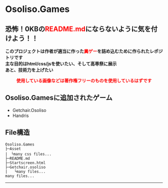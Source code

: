 # Osoliso.Games
## 恐怖！0KBの<font color=red>README.md</font>にならないように気を付けよう！！
**このプロジェクトは作者が適当に作った<font color=red>糞ゲー</font>を詰め込むために作られたレポジトリです**  
**主な目的はhtml/css/jsを使いたい、そして高専祭に展示**  
**あと、技術力を上げたい**
<center>
<strong>
<font color=red>
使用している画像などは著作権フリーのものを使用しているはずです
</font>
</strong>
</center>

## Osoliso.Gamesに追加されたゲーム
- Getchair.Osoliso
- Handris

## File構造
```
Osoliso.Games
├─Asset
|　└many css files...
├─README.md
├─Startscreen.html
├─Getchair.osoliso
|   └many files...
many files...
```
***

